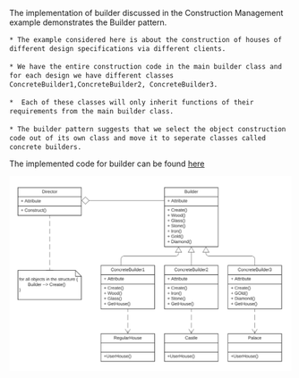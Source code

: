 The implementation of builder  discussed in the Construction Management example demonstrates the Builder pattern.

    * The example considered here is about the construction of houses of different design specifications via different clients.

    * We have the entire construction code in the main builder class and for each design we have different classes ConcreteBuilder1,ConcreteBuilder2, ConcreteBuilder3.

    *  Each of these classes will only inherit functions of their requirements from the main builder class.

    * The builder pattern suggests that we select the object construction code out of its own class and move it to seperate classes called concrete builders.

 The implemented code for builder can be found [here](builder.rb)

![UML Design-Pattern-Builder](builder.png)
